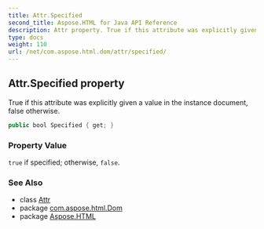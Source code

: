 ```yaml
---
title: Attr.Specified
second_title: Aspose.HTML for Java API Reference
description: Attr property. True if this attribute was explicitly given a value in the instance document false otherwise
type: docs
weight: 110
url: /net/com.aspose.html.dom/attr/specified/
---
```

## Attr.Specified property

True if this attribute was explicitly given a value in the instance document, false otherwise.

```java
public bool Specified { get; }
```

### Property Value

`true` if specified; otherwise, `false`.

### See Also

* class [Attr](../)
* package [com.aspose.html.Dom](../../attr/)
* package [Aspose.HTML](../../../)
